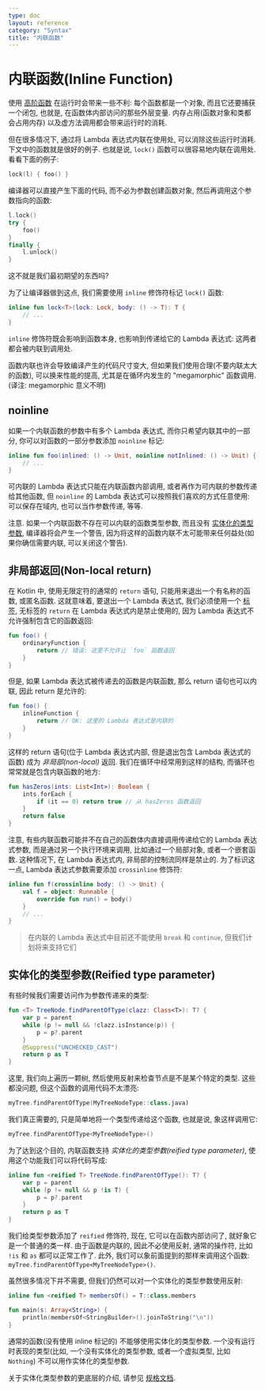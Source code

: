 ```yaml
---
type: doc
layout: reference
category: "Syntax"
title: "内联函数"
---
```


# 内联函数(Inline Function)

使用 [高阶函数](lambdas.html) 在运行时会带来一些不利: 每个函数都是一个对象, 而且它还要捕获一个闭包, 也就是, 在函数体内部访问的那些外层变量.
内存占用(函数对象和类都会占用内存) 以及虚方法调用都会带来运行时的消耗.

但在很多情况下, 通过将 Lambda 表达式内联在使用处, 可以消除这些运行时消耗.
下文中的函数就是很好的例子. 也就是说, `lock()` 函数可以很容易地内联在调用处.
看看下面的例子:

``` kotlin
lock(l) { foo() }
```

编译器可以直接产生下面的代码, 而不必为参数创建函数对象, 然后再调用这个参数指向的函数:

``` kotlin
l.lock()
try {
    foo()
}
finally {
    l.unlock()
}
```

这不就是我们最初期望的东西吗?

为了让编译器做到这点, 我们需要使用 `inline` 修饰符标记 `lock()` 函数:

``` kotlin
inline fun lock<T>(lock: Lock, body: () -> T): T {
    // ...
}
```

`inline` 修饰符既会影响到函数本身, 也影响到传递给它的 Lambda 表达式: 这两者都会被内联到调用处.

函数内联也许会导致编译产生的代码尺寸变大, 但如果我们使用合理(不要内联太大的函数), 可以换来性能的提高, 尤其是在循环内发生的 "megamorphic" 函数调用. (译注: megamorphic 意义不明)

## noinline

如果一个内联函数的参数中有多个 Lambda 表达式, 而你只希望内联其中的一部分, 你可以对函数的一部分参数添加 `noinline` 标记:

``` kotlin
inline fun foo(inlined: () -> Unit, noinline notInlined: () -> Unit) {
    // ...
}
```

可内联的 Lambda 表达式只能在内联函数内部调用, 或者再作为可内联的参数传递给其他函数, 但 `noinline` 的 Lambda 表达式可以按照我们喜欢的方式任意使用: 可以保存在域内, 也可以当作参数传递, 等等.

注意. 如果一个内联函数不存在可以内联的函数类型参数, 而且没有 [实体化的类型参数](#reified-type-parameters), 编译器将会产生一个警告, 因为将这样的函数内联不太可能带来任何益处(如果你确信需要内联, 可以关闭这个警告).

## 非局部返回(Non-local return)

在 Kotlin 中, 使用无限定符的通常的 `return` 语句, 只能用来退出一个有名称的函数, 或匿名函数.
这就意味着, 要退出一个 Lambda 表达式, 我们必须使用一个 [标签](returns.html#return-at-labels), 无标签的 `return` 在 Lambda 表达式内是禁止使用的, 因为 Lambda 表达式不允许强制包含它的函数返回:

``` kotlin
fun foo() {
    ordinaryFunction {
        return // 错误: 这里不允许让 `foo` 函数返回
    }
}
```

但是, 如果 Lambda 表达式被传递去的函数是内联函数, 那么 return 语句也可以内联, 因此 return 是允许的:

``` kotlin
fun foo() {
    inlineFunction {
        return // OK: 这里的 Lambda 表达式是内联的
    }
}
```

这样的 return 语句(位于 Lambda 表达式内部, 但是退出包含 Lambda 表达式的函数) 成为 *非局部(non-local)* 返回. 我们在循环中经常用到这样的结构, 而循环也常常就是包含内联函数的地方:

``` kotlin
fun hasZeros(ints: List<Int>): Boolean {
    ints.forEach {
        if (it == 0) return true // 从 hasZeros 函数返回
    }
    return false
}
```

注意, 有些内联函数可能并不在自己的函数体内直接调用传递给它的 Lambda 表达式参数, 而是通过另一个执行环境来调用, 比如通过一个局部对象, 或者一个嵌套函数. 这种情况下, 在 Lambda 表达式内, 非局部的控制流同样是禁止的. 为了标识这一点, Lambda 表达式参数需要添加 `crossinline` 修饰符:

``` kotlin
inline fun f(crossinline body: () -> Unit) {
    val f = object: Runnable {
        override fun run() = body()
    }
    // ...
}
```


> 在内联的 Lambda 表达式中目前还不能使用 `break` 和 `continue`, 但我们计划将来支持它们

## 实体化的类型参数(Reified type parameter)

有些时候我们需要访问作为参数传递来的类型:

``` kotlin
fun <T> TreeNode.findParentOfType(clazz: Class<T>): T? {
    var p = parent
    while (p != null && !clazz.isInstance(p)) {
        p = p?.parent
    }
    @Suppress("UNCHECKED_CAST")
    return p as T
}
```

这里, 我们向上遍历一颗树, 然后使用反射来检查节点是不是某个特定的类型. 这些都没问题, 但这个函数的调用代码不太漂亮:

``` kotlin
myTree.findParentOfType(MyTreeNodeType::class.java)
```

我们真正需要的, 只是简单地将一个类型传递给这个函数, 也就是说, 象这样调用它:

``` kotlin
myTree.findParentOfType<MyTreeNodeType>()
```

为了达到这个目的, 内联函数支持 *实体化的类型参数(reified type parameter)*, 使用这个功能我们可以将代码写成:

``` kotlin
inline fun <reified T> TreeNode.findParentOfType(): T? {
    var p = parent
    while (p != null && p !is T) {
        p = p?.parent
    }
    return p as T
}
```

我们给类型参数添加了 `reified` 修饰符, 现在, 它可以在函数内部访问了, 就好象它是一个普通的类一样. 由于函数是内联的, 因此不必使用反射, 通常的操作符, 比如 `!is` 和 `as` 都可以正常工作了. 此外, 我们可以象前面提到的那样来调用这个函数: `myTree.findParentOfType<MyTreeNodeType>()`.

虽然很多情况下并不需要, 但我们仍然可以对一个实体化的类型参数使用反射:

``` kotlin
inline fun <reified T> membersOf() = T::class.members

fun main(s: Array<String>) {
    println(membersOf<StringBuilder>().joinToString("\n"))
}
```

通常的函数(没有使用 inline 标记的) 不能够使用实体化的类型参数.
一个没有运行时表现的类型(比如, 一个没有实体化的类型参数, 或者一个虚拟类型, 比如 `Nothing`) 不可以用作实体化的类型参数.

关于实体化类型参数的更底层的介绍, 请参见 [规格文档](https://github.com/JetBrains/kotlin/blob/master/spec-docs/reified-type-parameters.md).
